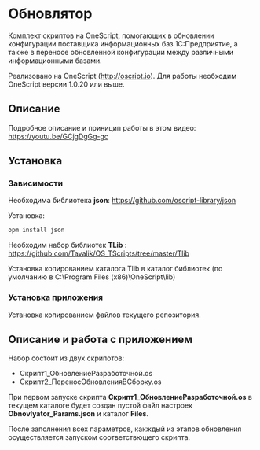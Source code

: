 # Обновлятор

Комплект скриптов на OneScript, помогающих в обновлении конфигурации поставщика информационных баз 1С:Предприятие, а также в переносе обновленной конфигурации между различными информационными базами.

Реализовано на OneScript (http://oscript.io). Для работы необходим OneScript версии 1.0.20 или выше.

## Описание

Подробное описание и приницип работы в этом видео: https://youtu.be/GCjgDgGg-gc

## Установка

### Зависимости  

Необходима библиотека **json**: https://github.com/oscript-library/json

Установка:
``` cmd
opm install json
```

Необходим набор библиотек **TLib** : https://github.com/Tavalik/OS_TScripts/tree/master/Tlib

Установка копированием каталога Tlib в каталог библиотек (по умолчанию в C:\Program Files (x86)\OneScript\lib)

### Установка приложения

Установка копированием файлов текущего репозитория.

## Описание и работа с приложением

Набор состоит из двух скрипотов:

* Скрипт1_ОбновлениеРазработочной.os
* Скрипт2_ПереносОбновленияВСборку.os

При первом запуске скрипта **Скрипт1_ОбновлениеРазработочной.os**  в текущем каталоге будет создан пустой файл настроек **Obnovlyator_Params.json** и каталог **Files**.

После заполнения всех параметров, какждый из этапов обновления осуществляется запуском соответствющего скрипта.
